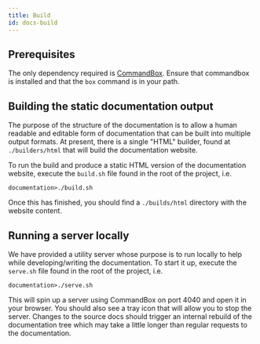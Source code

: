 ```yaml
---
title: Build
id: docs-build
---
```


## Prerequisites

The only dependency required is [CommandBox](http://www.ortussolutions.com/products/commandbox). Ensure that commandbox is installed and that the `box` command is in your path.

## Building the static documentation output

The purpose of the structure of the documentation is to allow a human readable and editable form of documentation that can be built into multiple output formats. At present, there is a single "HTML" builder, found at `./builders/html` that will build the documentation website.

To run the build and produce a static HTML version of the documentation website, execute the `build.sh` file found in the root of the project, i.e.

	documentation>./build.sh

Once this has finished, you should find a `./builds/html` directory with the website content.

## Running a server locally

We have provided a utility server whose purpose is to run locally to help while developing/writing the documentation. To start it up, execute the `serve.sh` file found in the root of the project, i.e.

    documentation>./serve.sh

This will spin up a server using CommandBox on port 4040 and open it in your browser. You should also see a tray icon that will allow you to stop the server. Changes to the source docs should trigger an internal rebuild of the documentation tree which may take a little longer than regular requests to the documentation.